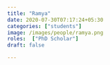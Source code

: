 ```yaml
---
title: "Ramya"
date: 2020-07-30T07:17:24+05:30
categories: ["students"]
image: /images/people/ramya.png
roles:  ["PhD Scholar"]
draft: false

---
```


